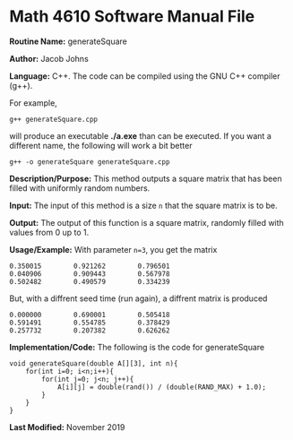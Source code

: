 # Math 4610 Software Manual File

**Routine Name:** generateSquare

**Author:** Jacob Johns

**Language:** C++. The code can be compiled using the GNU C++ compiler (g++).

For example,

    g++ generateSquare.cpp

will produce an executable **./a.exe** than can be executed. If you want a different name, the following will work a bit
better

    g++ -o generateSquare generateSquare.cpp

**Description/Purpose:** This method outputs a square matrix that has been filled with uniformly random numbers.

**Input:** The input of this method is a size `n` that the square matrix is to be.

**Output:** The output of this function is a square matrix, randomly filled with values from 0 up to 1.

**Usage/Example:** With parameter `n=3`, you get the matrix
```
0.350015        0.921262        0.796501
0.040906        0.909443        0.567978
0.502482        0.490579        0.334239
```
But, with a diffrent seed time (run again), a diffrent matrix is produced
```
0.000000        0.690001        0.505418
0.591491        0.554785        0.378429
0.257732        0.207382        0.626262
```


**Implementation/Code:** The following is the code for generateSquare
```
void generateSquare(double A[][3], int n){
	for(int i=0; i<n;i++){
		for(int j=0; j<n; j++){
			A[i][j] = double(rand()) / (double(RAND_MAX) + 1.0);
		}
	}
}
```



**Last Modified:** November 2019
